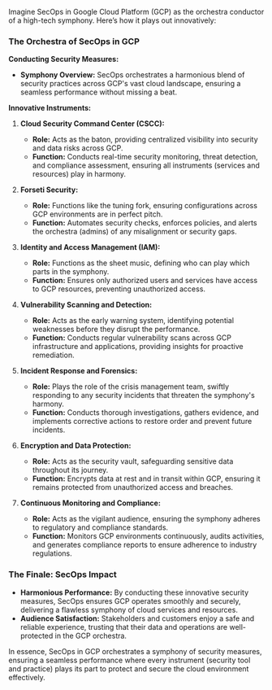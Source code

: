 Imagine SecOps in Google Cloud Platform (GCP) as the orchestra conductor of a high-tech symphony. Here’s how it plays out innovatively:

### The Orchestra of SecOps in GCP

**Conducting Security Measures:**
- **Symphony Overview:** SecOps orchestrates a harmonious blend of security practices across GCP's vast cloud landscape, ensuring a seamless performance without missing a beat.

**Innovative Instruments:**
1. **Cloud Security Command Center (CSCC):**
   - **Role:** Acts as the baton, providing centralized visibility into security and data risks across GCP.
   - **Function:** Conducts real-time security monitoring, threat detection, and compliance assessment, ensuring all instruments (services and resources) play in harmony.

2. **Forseti Security:**
   - **Role:** Functions like the tuning fork, ensuring configurations across GCP environments are in perfect pitch.
   - **Function:** Automates security checks, enforces policies, and alerts the orchestra (admins) of any misalignment or security gaps.

3. **Identity and Access Management (IAM):**
   - **Role:** Functions as the sheet music, defining who can play which parts in the symphony.
   - **Function:** Ensures only authorized users and services have access to GCP resources, preventing unauthorized access.

4. **Vulnerability Scanning and Detection:**
   - **Role:** Acts as the early warning system, identifying potential weaknesses before they disrupt the performance.
   - **Function:** Conducts regular vulnerability scans across GCP infrastructure and applications, providing insights for proactive remediation.

5. **Incident Response and Forensics:**
   - **Role:** Plays the role of the crisis management team, swiftly responding to any security incidents that threaten the symphony's harmony.
   - **Function:** Conducts thorough investigations, gathers evidence, and implements corrective actions to restore order and prevent future incidents.

6. **Encryption and Data Protection:**
   - **Role:** Acts as the security vault, safeguarding sensitive data throughout its journey.
   - **Function:** Encrypts data at rest and in transit within GCP, ensuring it remains protected from unauthorized access and breaches.

7. **Continuous Monitoring and Compliance:**
   - **Role:** Acts as the vigilant audience, ensuring the symphony adheres to regulatory and compliance standards.
   - **Function:** Monitors GCP environments continuously, audits activities, and generates compliance reports to ensure adherence to industry regulations.

### The Finale: SecOps Impact

- **Harmonious Performance:** By conducting these innovative security measures, SecOps ensures GCP operates smoothly and securely, delivering a flawless symphony of cloud services and resources.
- **Audience Satisfaction:** Stakeholders and customers enjoy a safe and reliable experience, trusting that their data and operations are well-protected in the GCP orchestra.

In essence, SecOps in GCP orchestrates a symphony of security measures, ensuring a seamless performance where every instrument (security tool and practice) plays its part to protect and secure the cloud environment effectively.
